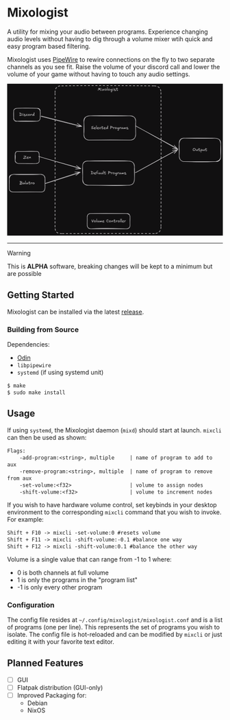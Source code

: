 # Mixologist
A utility for mixing your audio between programs.
Experience changing audio levels without having
to dig through a volume mixer wtih quick and easy
program based filtering.

Mixologist uses [PipeWire](https://pipewire.org) to
rewire connections on the fly to two separate
channels as you see fit. Raise the volume of your
discord call and lower the volume of your game
without having to touch any audio settings.

![Diagram](assets/mixologist-diagram.png)

---

> [!WARNING]
> This is **ALPHA** software, breaking changes
> will be kept to a minimum but are possible

## Getting Started
Mixologist can be installed via the latest 
[release](https://github.com/A1029384756/mixologist/releases).

### Building from Source
Dependencies:
- [Odin](https://odin-lang.org)
- `libpipewire`
- `systemd` (if using systemd unit)

```
$ make
$ sudo make install
```

## Usage
If using `systemd`, the Mixologist daemon
(`mixd`) should start at launch.
`mixcli` can then be used as shown:

```
Flags:
	-add-program:<string>, multiple     | name of program to add to aux
	-remove-program:<string>, multiple  | name of program to remove from aux
	-set-volume:<f32>                   | volume to assign nodes
	-shift-volume:<f32>                 | volume to increment nodes
```

If you wish to have hardware volume control,
set keybinds in your desktop environment to the
corresponding `mixcli` command that you wish to
invoke. For example:
```
Shift + F10 -> mixcli -set-volume:0 #resets volume
Shift + F11 -> mixcli -shift-volume:-0.1 #balance one way
Shift + F12 -> mixcli -shift-volume:0.1 #balance the other way
```

Volume is a single value that can range from -1 to 1 where:
- 0 is both channels at full volume
- 1 is only the programs in the "program list"
- -1 is only every other program

### Configuration
The config file resides at `~/.config/mixologist/mixologist.conf`
and is a list of programs (one per line). This represents
the set of programs you wish to isolate. The config file
is hot-reloaded and can be modified by `mixcli` or just
editing it with your favorite text editor.

## Planned Features
- [ ] GUI
- [ ] Flatpak distribution (GUI-only)
- [ ] Improved Packaging for:
    - Debian
    - NixOS
